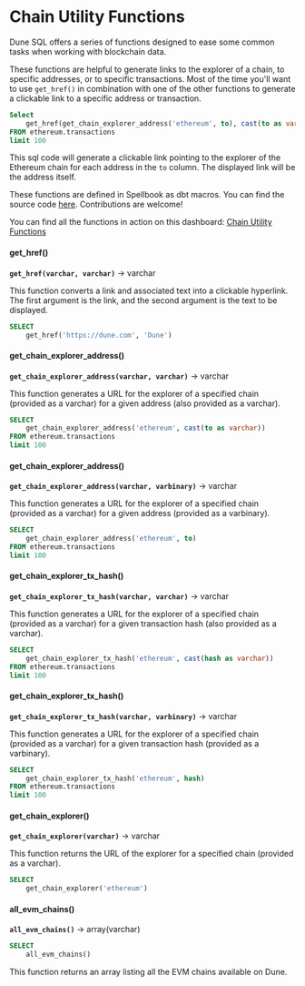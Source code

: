 # Chain Utility Functions

Dune SQL offers a series of functions designed to ease some common tasks when working with blockchain data.

These functions are helpful to generate links to the explorer of a chain, to specific addresses, or to specific transactions.
Most of the time you'll want to use ``get_href()`` in combination with one of the other functions to generate a clickable link to a specific address or transaction.
 
```sql
Select
    get_href(get_chain_explorer_address('ethereum', to), cast(to as varchar))
FROM ethereum.transactions
limit 100
```

This sql code will generate a clickable link pointing to the explorer of the Ethereum chain for each address in the ``to`` column. The displayed link will be the address itself.

These functions are defined in Spellbook as dbt macros. You can find the source code [here](https://github.com/duneanalytics/spellbook/tree/main/macros/public). Contributions are welcome!


You can find all the functions in action on this dashboard: [Chain Utility Functions](https://dune.com/bln/chain-utility-functions)

#### get_href()
**``get_href(varchar, varchar)``** → varchar

This function converts a link and associated text into a clickable hyperlink. The first argument is the link, and the second argument is the text to be displayed.

```sql
SELECT 
    get_href('https://dune.com', 'Dune')
```

#### get_chain_explorer_address()
**``get_chain_explorer_address(varchar, varchar)``** → varchar

This function generates a URL for the explorer of a specified chain (provided as a varchar) for a given address (also provided as a varchar).

```sql
SELECT 
    get_chain_explorer_address('ethereum', cast(to as varchar)) 
FROM ethereum.transactions 
limit 100
```

#### get_chain_explorer_address()
**``get_chain_explorer_address(varchar, varbinary)``** → varchar

This function generates a URL for the explorer of a specified chain (provided as a varchar) for a given address (provided as a varbinary).

```sql
SELECT 
    get_chain_explorer_address('ethereum', to) 
FROM ethereum.transactions 
limit 100
```

#### get_chain_explorer_tx_hash()
**``get_chain_explorer_tx_hash(varchar, varchar)``** → varchar

This function generates a URL for the explorer of a specified chain (provided as a varchar) for a given transaction hash (also provided as a varchar).

```sql
SELECT 
    get_chain_explorer_tx_hash('ethereum', cast(hash as varchar)) 
FROM ethereum.transactions 
limit 100
```

#### get_chain_explorer_tx_hash()
**``get_chain_explorer_tx_hash(varchar, varbinary)``** → varchar

This function generates a URL for the explorer of a specified chain (provided as a varchar) for a given transaction hash (provided as a varbinary).

```sql
SELECT 
    get_chain_explorer_tx_hash('ethereum', hash) 
FROM ethereum.transactions 
limit 100
```

#### get_chain_explorer()
**``get_chain_explorer(varchar)``** → varchar

This function returns the URL of the explorer for a specified chain (provided as a varchar).

```sql
SELECT 
    get_chain_explorer('ethereum')
```

#### all_evm_chains()
**``all_evm_chains()``** → array(varchar)

```sql
SELECT 
    all_evm_chains()
```

This function returns an array listing all the EVM chains available on Dune.
